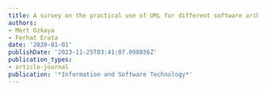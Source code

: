 ```yaml
---
title: A survey on the practical use of UML for different software architecture viewpoints
authors:
- Mert Ozkaya
- Ferhat Erata
date: '2020-01-01'
publishDate: '2023-11-25T03:41:07.098036Z'
publication_types:
- article-journal
publication: '*Information and Software Technology*'
---
```

